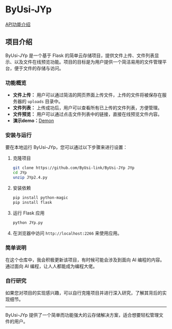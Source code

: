 # ByUsi-JYp

[API功能介绍](./api说明文档.md)


## 项目介绍

ByUsi-JYp 是一个基于 Flask 的简单云存储项目，提供文件上传、文件列表显示、以及文件在线预览功能。项目的目标是为用户提供一个简洁易用的文件管理平台，便于文件的存储与访问。

### 功能概览

- **文件上传：** 用户可以通过简洁的网页界面上传文件，上传的文件将被保存在服务器的 `uploads` 目录中。
- **文件列表：** 上传成功后，用户可以查看所有已上传的文件列表，方便管理。
- **文件预览：** 用户可以通过点击文件列表中的链接，直接在线预览文件内容。
- **演示demo：**[Demon](https://juy.hucl.link/)

### 安装与运行

要在本地运行 ByUsi-JYp，您可以通过以下步骤来进行设置：

1. 克隆项目
    ```sh
    git clone https://github.com/ByUsi-link/ByUsi-JYp JYp
    cd JYp
    unzip JYp2.4.py
    ```

3. 安装依赖
   ```sh
   pip install python-magic
   pip install flask
   ```

4. 运行 Flask 应用
    ```sh
    python JYp.py
    ```

3. 在浏览器中访问 `http://localhost:2266` 来使用应用。

### 简单说明

在这个仓库中，我会积极更新该项目，有时候可能会涉及到面向 AI 编程的内容。通过面向 AI 编程，让人人都能成为编程大佬。

### 自行研究

如果您对项目的实现感兴趣，可以自行克隆项目并进行深入研究，了解其背后的实现细节。

---

ByUsi-JYp 提供了一个简单而功能强大的云存储解决方案，适合想要轻松管理文件的用户。

